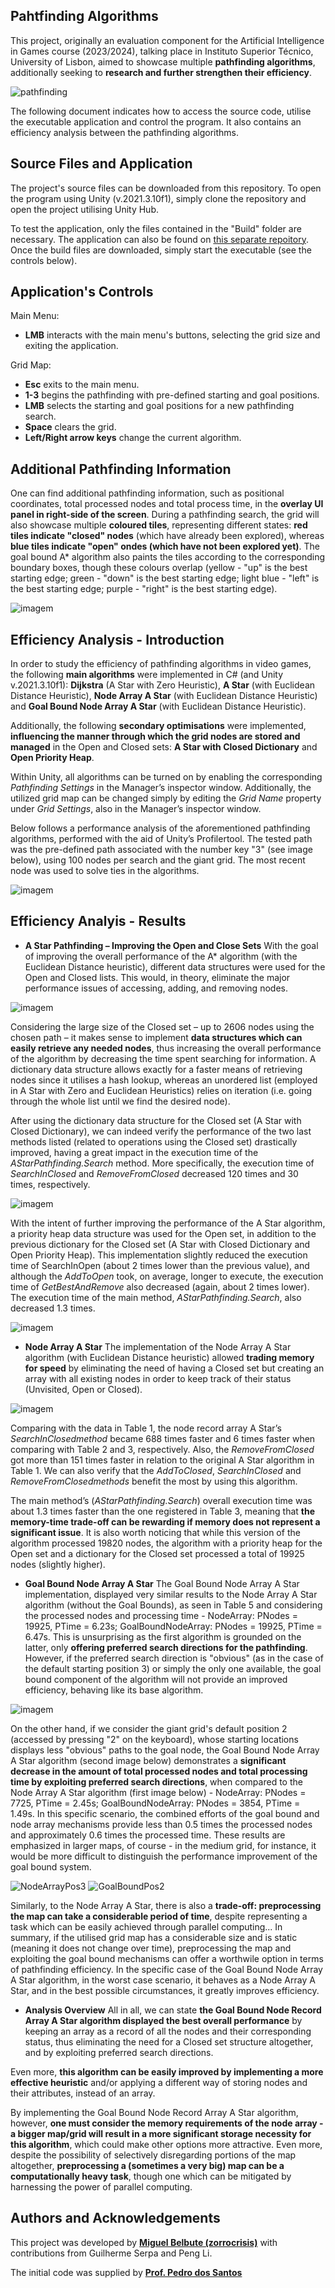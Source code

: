 ## **Pahtfinding Algorithms**
This project, originally an evaluation component for the Artificial Intelligence in Games course (2023/2024), talking place in Instituto Superior Técnico, University of Lisbon, aimed to showcase multiple **pathfinding algorithms**, additionally seeking to **research and further strengthen their efficiency**. 

![pathfinding](https://github.com/user-attachments/assets/5d6efe70-b4eb-4c56-9da0-1b2ae98aad88)

The following document indicates how to access the source code, utilise the executable application and control the program. It also contains an efficiency analysis between the pathfinding algorithms. 

## **Source Files and Application**
The project's source files can be downloaded from this repository. To open the program using Unity (v.2021.3.10f1), simply clone the repository and open the project utilising Unity Hub.

To test the application, only the files contained in the "Build" folder are necessary. The application can also be found on [this separate repoitory](https://github.com/zorrocrisis/PathfindingAlgorithmsBuildOnly/tree/main). Once the build files are downloaded, simply start the executable (see the controls below).

## **Application's Controls**

Main Menu:
- **LMB** interacts with the main menu's buttons, selecting the grid size and exiting the application.

Grid Map:
- **Esc** exits to the main menu.
- **1-3** begins the pathfinding with pre-defined starting and goal positions.
- **LMB** selects the starting and goal positions for a new pathfinding search.
- **Space** clears the grid.
- **Left/Right arrow keys** change the current algorithm.

## **Additional Pathfinding Information**
One can find additional pathfinding information, such as positional coordinates, total processed nodes and total process time, in the **overlay UI panel in right-side of the screen**. During a pathfinding search, the grid will also showcase multiple **coloured tiles**, representing different states: **red tiles indicate "closed" nodes** (which have already been explored), whereas **blue tiles indicate "open" ondes (which have not been explored yet)**. The goal bound A* algorithm also paints the tiles according to the corresponding boundary boxes, though these colours overlap (yellow - "up" is the best starting edge; green - "down" is the best starting edge; light blue - "left" is the best starting edge; purple - "right" is the best starting edge).

![imagem](https://github.com/user-attachments/assets/38eb7030-c791-4cf8-9ede-37957abfc50a)

## **Efficiency Analysis - Introduction**
In order to study the efficiency of pathfinding algorithms in video games, the following **main algorithms** were implemented in C# (and Unity v.2021.3.10f1): **Dijkstra** (A Star with Zero Heuristic), **A Star** (with Euclidean Distance Heuristic), **Node Array A Star** (with Euclidean Distance Heuristic) and **Goal Bound Node Array A Star** (with Euclidean Distance Heuristic).

Additionally, the following **secondary optimisations** were implemented, **influencing the manner through which the grid nodes are stored and managed** in the Open and Closed sets: **A Star with Closed Dictionary** and **Open Priority Heap**.

Within Unity, all algorithms can be turned on by enabling the corresponding *Pathfinding Settings* in the Manager’s inspector window. Additionally, the utilized grid map can be changed simply by editing the *Grid Name* property under *Grid Settings*, also in the Manager’s inspector window.

Below follows a performance analysis of the aforementioned pathfinding algorithms, performed with the aid of Unity’s Profilertool. The tested path was the pre-defined path associated with the number key "3" (see image below), using 100 nodes per search and the giant grid. The most recent node was used to solve ties in the algorithms.

![imagem](https://github.com/user-attachments/assets/f6bbf793-d34d-4cf4-97de-435a0062ae7f)


## **Efficiency Analyis - Results**

- **A Star Pathfinding – Improving the Open and Close Sets**
With the goal of improving the overall performance of the A* algorithm (with the Euclidean Distance heuristic), different data structures were used for the Open and Closed lists. This would, in theory, eliminate the major performance issues of accessing, adding, and removing nodes.

![imagem](https://github.com/user-attachments/assets/0303d3c5-096d-413d-a879-c7b67913a45e)

Considering the large size of the Closed set – up to 2606 nodes using the chosen path – it makes sense to implement **data structures which can easily retrieve any needed nodes**, thus increasing the overall performance of the algorithm by decreasing the time spent searching for information. A dictionary data structure allows exactly for a faster means of retrieving nodes since it utilises a hash lookup, whereas an unordered list (employed in A Star with Zero and Euclidean Heuristics) relies on iteration (i.e. going through the whole list until we find the desired node). 

After using the dictionary data structure for the Closed set (A Star with Closed Dictionary), we can indeed verify the performance of the two last methods listed (related to operations using the Closed set) drastically improved, having a great impact in the execution time of the *AStarPathfinding.Search* method. More specifically, the execution time of *SearchInClosed* and *RemoveFromClosed* decreased 120 times and 30 times, respectively.

![imagem](https://github.com/user-attachments/assets/99a4ddd7-89b1-495e-90d1-1711f30e858c)

With the intent of further improving the performance of the A Star algorithm, a priority heap data structure was used for the Open set, in addition to the previous dictionary for the Closed set (A Star with Closed Dictionary and Open Priority Heap). This implementation slightly reduced the execution time of SearchInOpen (about 2 times lower than the previous value), and although the *AddToOpen* took, on average, longer to execute, the execution time of *GetBestAndRemove* also decreased (again, about 2 times lower). The execution time of the main method, *AStarPathfinding.Search*, also decreased 1.3 times.

![imagem](https://github.com/user-attachments/assets/cfcb96a6-4d3c-451d-a18c-b7052901fd0d)

- **Node Array A Star**
The implementation of the Node Array A Star algorithm (with Euclidean Distance heuristic) allowed **trading memory for speed** by eliminating the need of having a Closed set but creating an array with all existing nodes in order to keep track of their status (Unvisited, Open or Closed).

![imagem](https://github.com/user-attachments/assets/16f665fc-c0a8-41f2-bbc3-70b4da865244)

Comparing with the data in Table 1, the node record array A Star’s *SearchInClosedmethod* became 688 times faster and 6 times faster when comparing with Table 2 and 3, respectively. Also, the *RemoveFromClosed* got more than 151 times faster in relation to the original A Star algorithm in Table 1. We can also verify that the *AddToClosed*, *SearchInClosed* and *RemoveFromClosedmethods* benefit the most by using this algorithm.

The main method’s (*AStarPathfinding.Search*) overall execution time was about 1.3 times faster than the one registered in Table 3, meaning that **the memory-time trade-off can be rewarding if memory does not represent a significant issue**. It is also worth noticing that while this version of the algorithm processed 19820 nodes, the algorithm with a priority heap for the Open set and a dictionary for the Closed set processed a total of 19925 nodes (slightly higher).

- **Goal Bound Node Array A Star**
The Goal Bound Node Array A Star implementation, displayed very similar results to the Node Array A Star algorithm (without the Goal Bounds), as seen in Table 5 and considering the processed nodes and processing time - NodeArray: PNodes = 19925, PTime = 6.23s; GoalBoundNodeArray: PNodes = 19925, PTime = 6.47s. This is unsurprising as the first algorithm is grounded on the latter, only **offering preferred search directions for the pathfinding**. However, if the preferred search direction is "obvious" (as in the case of the default starting position 3) or simply the only one available, the goal bound component of the algorithm will not provide an improved efficiency, behaving like its base algorithm.

![imagem](https://github.com/user-attachments/assets/ceb969e2-91c5-4b46-826e-c2481f10147f)

On the other hand, if we consider the giant grid's default position 2 (accessed by pressing "2" on the keyboard), whose starting locations displays less "obvious" paths to the goal node, the Goal Bound Node Array A Star algorithm (second image below) demonstrates a **significant decrease in the amount of total processed nodes and total processing time by exploiting preferred search directions**, when compared to the Node Array A Star algorithm (first image below) - NodeArray: PNodes = 7725, PTime = 2.45s; GoalBoundNodeArray: PNodes = 3854, PTime = 1.49s. In this specific scenario, the combined efforts of the goal bound and node array mechanisms provide less than 0.5 times the processed nodes and approximately 0.6 times the processed time. These results are emphasized in larger maps, of course - in the medium grid, for instance, it would be more difficult to distinguish the performance improvement of the goal bound system.

![NodeArrayPos3](https://github.com/user-attachments/assets/edb1715b-7d4c-4a4e-abec-16a0504df4ec)
![GoalBoundPos2](https://github.com/user-attachments/assets/58f66f1e-242f-4c77-9515-7feb42774fbd)

Similarly, to the Node Array A Star, there is also a **trade-off: preprocessing the map can take a considerable period of time**, despite representing a task which can be easily achieved through parallel computing... In summary, if the utilised grid map has a considerable size and is static (meaning it does not change over time), preprocessing the map and exploiting the goal bound mechanisms can offer a worthwile option in terms of pathfinding efficiency. In the specific case of the Goal Bound Node Array A Star algorithm, in the worst case scenario, it behaves as a Node Array A Star, and in the best possible circumstances, it greatly improves efficiency.

- **Analysis Overview**
All in all, we can state **the Goal Bound Node Record Array A Star algorithm displayed the best overall performance** by keeping an array as a record of all the nodes and their corresponding status, thus eliminating the need for a Closed set structure altogether, and by exploiting preferred search directions.

Even more, **this algorithm can be easily improved by implementing a more effective heuristic** and/or applying a different way of storing nodes and their attributes, instead of an array.

By implementing the Goal Bound Node Record Array A Star algorithm, however, **one must consider the memory requirements of the node array - a bigger map/grid will result in a more significant storage necessity for this algorithm**, which could make other options more attractive. Even more, despite the possibility of selectively disregarding portions of the map altogether, **preprocessing a (sometimes a very big) map can be a computationally heavy task**, though one which can be mitigated by harnessing the power of parallel computing.


## **Authors and Acknowledgements**

This project was developed by **[Miguel Belbute (zorrocrisis)](https://github.com/zorrocrisis)** with contributions from Guilherme Serpa and Peng Li.

The initial code was supplied by **[Prof. Pedro dos Santos](https://fenix.tecnico.ulisboa.pt/homepage/ist12886)**

